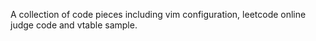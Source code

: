 A collection of code pieces including vim configuration, leetcode online judge code and vtable sample.
